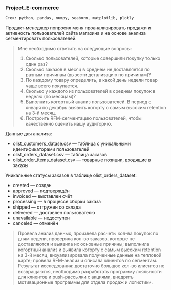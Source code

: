 ### Project_E-commerce 
`Стек: python, pandas, numpy, seaborn, matplotlib, plotly`

Продакт-менеджер попросил меня проанализировать продажи и активность пользователей сайта магазина и на основе анализа сегментировать пользователей.

> Мне необходимо ответить на следующие вопросы:
> 1. Сколько пользователей, которые совершили покупку только один раз? 
> 2. Сколько заказов в месяц в среднем не доставляется по разным причинам (вывести детализацию по причинам)? 
> 3. По каждому товару определить, в какой день недели товар чаще всего покупается. 
> 4. Сколько у каждого из пользователей в среднем покупок в неделю (по месяцам)?
> 5. Выполнить когортный анализ пользователей. В период с января по декабрь выявить когорту с самым высоким retention на 3-й месяц. 
> 6. Построить RFM-сегментацию пользователей, чтобы качественно оценить нашу аудиторию. 

Данные для анализа:
- olist_customers_datase.csv — таблица с уникальными идентификаторами пользователей
- olist_orders_dataset.csv — таблица заказов
- olist_order_items_dataset.csv — товарные позиции, входящие в заказы

Уникальные статусы заказов в таблице olist_orders_dataset:

- created — создан
- approved — подтверждён
- invoiced — выставлен счёт
- processing — в процессе сборки заказа
- shipped — отгружен со склада
- delivered — доставлен пользователю
- unavailable — недоступен
- canceled — отменён

> Провела анализ данных, произвела расчеты кол-ва покупок по дням недели, проверила кол-во заказов, которые не доставляются и выявила их основные причины; выполнила когортный анализ и выявила когорту с самым высоким retention на 3-й месяц, визуализировала полученные данные на тепловой карте; провела RFM-анализ и описала клиентов по сегментам. <br>
> Результат исследования: достаточно большое кол-во клиентов не возвращаются, необходимо разработать программу лояльности для клиентов и push-рассылки с акциями, внедрить мотивационные программы для отдела продаж и логистики.
